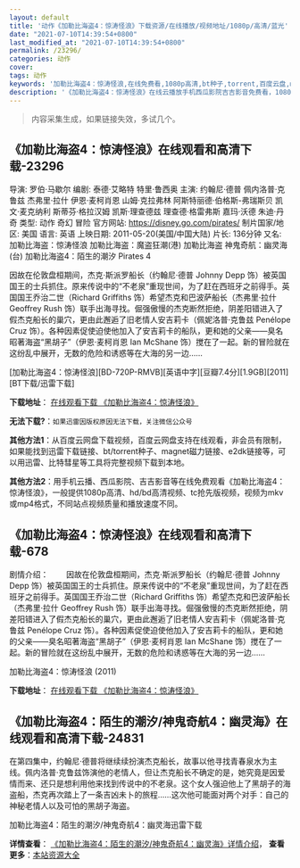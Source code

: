 ```yaml
---
layout: default
title: '动作《加勒比海盗4：惊涛怪浪》下载资源/在线播放/视频地址/1080p/高清/蓝光'
date: "2021-07-10T14:39:54+0800"
last_modified_at: "2021-07-10T14:39:54+0800"
permalink: /23296/
categories: 动作
cover:
tags: 动作
keywords: '加勒比海盗4：惊涛怪浪,在线免费看,1080p高清,bt种子,torrent,百度云盘,magnet,磁力链,迅雷下载资源'
description: '《加勒比海盗4：惊涛怪浪》在线云播放手机西瓜影院吉吉影音免费看，1080p高清bd/hd未删减完整版和tc抢先枪版，mkv/mp4格式，附带bt/torrent种子、magnet/磁力链、百度云盘、网盘资源迅雷下载链接'
---
```


>内容采集生成，如果链接失效，多试几个。


## 《加勒比海盗4：惊涛怪浪》在线观看和高清下载-23296

导演: 罗伯·马歇尔 编剧: 泰德·艾略特 特里·鲁西奥 主演: 约翰尼·德普 佩内洛普·克鲁兹 杰弗里·拉什 伊恩·麦柯肖恩 山姆·克拉弗林 阿斯特丽德·伯格斯-弗瑞斯贝 凯文·麦克纳利 斯蒂芬·格拉汉姆 凯斯·理查德兹 理查德·格雷弗斯 嘉玛·沃德 朱迪·丹奇 类型: 动作 奇幻 冒险 官方网站: https://disney.go.com/pirates/ 制片国家/地区: 美国 语言: 英语 上映日期: 2011-05-20(美国/中国大陆) 片长: 136分钟 又名: 加勒比海盗：惊涛怪浪 加勒比海盗：魔盗狂潮(港) 加勒比海盗 神鬼奇航：幽灵海(台) 加勒比海盗4：陌生的潮汐 Pirates 4

因故在伦敦盘桓期间，杰克·斯派罗船长（约翰尼·德普 Johnny Depp 饰）被英国国王的士兵抓住。原来传说中的“不老泉”重现世间，为了赶在西班牙之前得手。英国国王乔治二世（Richard Griffiths 饰）希望杰克和巴波萨船长（杰弗里·拉什 Geoffrey Rush 饰）联手出海寻找。倔强傲慢的杰克断然拒绝，阴差阳错进入了假杰克船长的巢穴，更由此邂逅了旧老情人安吉莉卡（佩妮洛普·克鲁兹 Penélope Cruz 饰）。各种因素促使迫使他加入了安吉莉卡的船队，更和她的父亲——臭名昭著海盗“黑胡子”（伊恩·麦柯肖恩 Ian McShane 饰）搅在了一起。新的冒险就在这纷乱中展开，无数的危险和诱惑等在大海的另一边……


[加勒比海盗4：惊涛怪浪][BD-720P-RMVB][英语中字][豆瓣7.4分][1.9GB][2011][BT下载/迅雷下载]

**下载地址**： [在线观看下载 《加勒比海盗4：惊涛怪浪》](https://www.btdx8.com/torrent/pirates_of_the_caribbean_2011.html) 


**无法下载?**：`如果迅雷因版权原因无法下载，关注微信公众号 `

**其他方法1**：从百度云网盘下载视频，百度云网盘支持在线观看，非会员有限制，如果能找到迅雷下载链接、bt/torrent种子、magnet磁力链接、e2dk链接等，可以用迅雷、比特彗星等工具将完整视频下载到本地。

**其他方法2**：用手机云播、西瓜影院、吉吉影音等在线免费观看《加勒比海盗4：惊涛怪浪》，一般提供1080p高清、hd/bd高清视频、tc抢先版视频，视频为mkv或mp4格式，不同站点视频质量和播放速度不同。


## 《加勒比海盗4：惊涛怪浪》在线观看和高清下载-678

剧情介绍： 　　因故在伦敦盘桓期间，杰克·斯派罗船长（约翰尼·德普 Johnny Depp 饰）被英国国王的士兵抓住。原来传说中的“不老泉”重现世间，为了赶在西班牙之前得手。英国国王乔治二世（Richard Griffiths 饰）希望杰克和巴波萨船长（杰弗里·拉什 Geoffrey Rush 饰）联手出海寻找。倔强傲慢的杰克断然拒绝，阴差阳错进入了假杰克船长的巢穴，更由此邂逅了旧老情人安吉莉卡（佩妮洛普·克鲁兹 Penélope Cruz 饰）。各种因素促使迫使他加入了安吉莉卡的船队，更和她的父亲——臭名昭著海盗“黑胡子”（伊恩·麦柯肖恩 Ian McShane 饰）搅在了一起。新的冒险就在这纷乱中展开，无数的危险和诱惑等在大海的另一边……


加勒比海盗4：惊涛怪浪 (2011)

**下载地址**： [在线观看下载 《加勒比海盗4：惊涛怪浪》](https://www.btbtdy.me/btdy/dy3482.html) 


## 《加勒比海盗4：陌生的潮汐/神鬼奇航4：幽灵海》在线观看和高清下载-24831

在第四集中，约翰尼&middot;德普将继续续扮演杰克船长，故事以他寻找青春泉水为主线。佩内洛普&middot;克鲁兹饰演他的老情人，但让杰克船长不确定的是，她究竟是因爱情而来、还只是想利用他来找到传说中的不老泉。这个女人强迫他上了黑胡子的海盗船，杰克再次踏上了一条吉凶未卜的旅程……这次他可能面对两个对手：自己的神秘老情人以及可怕的黑胡子海盗。


加勒比海盗4：陌生的潮汐/神鬼奇航4：幽灵海迅雷下载

**详情查看**： [《加勒比海盗4：陌生的潮汐/神鬼奇航4：幽灵海》详情介绍](/movie/24831/)， **查看更多**：[本站资源大全](/movie/t/all/)

